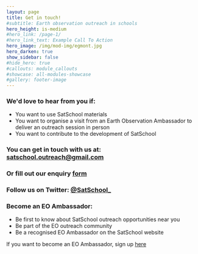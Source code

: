 ```yaml
---
layout: page
title: Get in touch!
#subtitle: Earth observation outreach in schools
hero_height: is-medium
#hero_link: /page-1/
#hero_link_text: Example Call To Action
hero_image: /img/mod-img/egmont.jpg
hero_darken: true
show_sidebar: false
#hide_hero: true
#callouts: module_callouts
#showcase: all-modules-showcase
#gallery: footer-image
---
```

### We'd love to hear from you if:

- You want to use SatSchool materials
- You want to organise a visit from an Earth Observation Ambassador to deliver an outreach session in person
- You want to contribute to the development of SatSchool

### You can get in touch with us at: [satschool.outreach@gmail.com](mailto:satschool.outreach@gmail.com)

### Or fill out our enquiry [form](https://forms.gle/umUURaTw4jBPAnZp7)

### Follow us on Twitter: [@SatSchool_](https://twitter.com/SatSchool_)

### Become an EO Ambassador:

- Be first to know about SatSchool outreach opportunities near you
- Be part of the EO outreach community 
- Be a recognised EO Ambassador on the SatSchool website

If you want to become an EO Ambassador, sign up [here](http://eepurl.com/i0znr6)

<br/><br/><br/><br/><br/>
